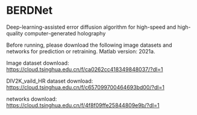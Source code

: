 # BERDNet
Deep-learning-assisted error diffusion algorithm for high-speed and high-quality computer-generated holography

Before running, please download the following image datasets and networks for prediction or retraining. Matlab version: 2021a.

Image dataset download: https://cloud.tsinghua.edu.cn/f/ca0262cc418349848037/?dl=1

DIV2K_vaild_HR dataset download: https://cloud.tsinghua.edu.cn/f/c657099700464693bd00/?dl=1

networks download: https://cloud.tsinghua.edu.cn/f/4f8f09ffe25844809e9b/?dl=1
